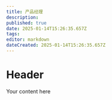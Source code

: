 ```yaml
---
title: 产品经理
description: 
published: true
date: 2025-01-14T15:26:35.657Z
tags: 
editor: markdown
dateCreated: 2025-01-14T15:26:35.657Z
---
```


# Header
Your content here